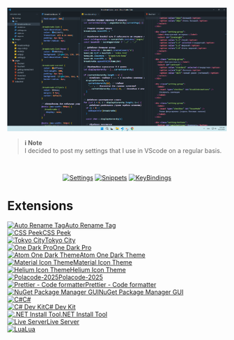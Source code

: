 <p align="center"><img src=".github/img/img.png"></p>

> **ℹ️ Note**  
> I decided to post my settings that I use in VScode on a regular basis.
<br>
<p align="center">
<a href="https://github.com/Kisonix-Dev/Vscode-Settings/blob/main/settings.json"><img src="https://img.shields.io/badge/Settings-B4CDE6?style=for-the-badge&logo=gear&logoColor=black" alt="Settings"></a>
<a href="https://github.com/Kisonix-Dev/Vscode-Settings/tree/main/snippets"><img src="https://img.shields.io/badge/Snippets-C9A8DE?style=for-the-badge&logo=gear&logoColor=black" alt="Snippets"></a>
<a href="https://github.com/Kisonix-Dev/Vscode-Settings/blob/main/keybindings.json"><img src="https://img.shields.io/badge/KeyBindings-A5D6A7?style=for-the-badge&logo=keyboard&logoColor=black" alt="KeyBindings"></a></a>
</p>

# Extensions

<a href="https://marketplace.visualstudio.com/items?itemName=formulahendry.auto-rename-tag" target="_blank" rel="noopener noreferrer"><img src="https://formulahendry.gallerycdn.vsassets.io/extensions/formulahendry/auto-rename-tag/0.1.10/1644319230173/Microsoft.VisualStudio.Services.Icons.Default" width="32" height="32" alt="Auto Rename Tag">Auto Rename Tag</a><br>
<a href="https://marketplace.visualstudio.com/items?itemName=pranaygp.vscode-css-peek" target="_blank" rel="noopener noreferrer"><img src="https://pranaygp.gallerycdn.vsassets.io/extensions/pranaygp/vscode-css-peek/4.4.3/1741158075184/Microsoft.VisualStudio.Services.Icons.Default" width="32" height="32" alt="CSS Peek">CSS Peek</a><br>
<a href="https://marketplace.visualstudio.com/items?itemName=huytd.tokyo-city" target="_blank" rel="noopener noreferrer"><img src="https://huytd.gallerycdn.vsassets.io/extensions/huytd/tokyo-city/0.2.4/1651123557688/Microsoft.VisualStudio.Services.Icons.Default" width="32" height="32" alt="Tokyo City">Tokyo City</a><br>
<a href="https://marketplace.visualstudio.com/items/?itemName=zhuangtongfa.Material-theme" target="_blank" rel="noopener noreferrer"><img src="https://zhuangtongfa.gallerycdn.vsassets.io/extensions/zhuangtongfa/material-theme/3.19.0/1739115961196/Microsoft.VisualStudio.Services.Icons.Default" width="32" height="32" alt="One Dark Pro">One Dark Pro</a><br>
<a href="https://marketplace.visualstudio.com/items?itemName=akamud.vscode-theme-onedark" target="_blank" rel="noopener noreferrer"><img src="https://akamud.gallerycdn.vsassets.io/extensions/akamud/vscode-theme-onedark/2.3.0/1665238240663/Microsoft.VisualStudio.Services.Icons.Default" width="32" height="32" alt="Atom One Dark Theme">Atom One Dark Theme</a><br>
<a href="https://marketplace.visualstudio.com/items?itemName=PKief.material-icon-theme" target="_blank" rel="noopener noreferrer"><img src="https://pkief.gallerycdn.vsassets.io/extensions/pkief/material-icon-theme/5.23.0/1747387467178/Microsoft.VisualStudio.Services.Icons.Default" width="32" height="32" alt="Material Icon Theme">Material Icon Theme</a><br>
<a href="https://marketplace.visualstudio.com/items?itemName=helgardrichard.helium-icon-theme" target="_blank" rel="noopener noreferrer"><img src="https://helgardrichard.gallerycdn.vsassets.io/extensions/helgardrichard/helium-icon-theme/1.0.0/1570388137956/Microsoft.VisualStudio.Services.Icons.Default" width="32" height="32" alt="Helium Icon Theme">Helium Icon Theme</a><br>
<a href="https://marketplace.visualstudio.com/items?itemName=jeff-hykin.polacode-2019" target="_blank" rel="noopener noreferrer"><img src="https://jeff-hykin.gallerycdn.vsassets.io/extensions/jeff-hykin/polacode-2019/0.6.2/1750079879450/Microsoft.VisualStudio.Services.Icons.Default" width="32" height="32" alt="Polacode-2025">Polacode-2025</a><br>
<a href="https://marketplace.visualstudio.com/items?itemName=esbenp.prettier-vscode" target="_blank" rel="noopener noreferrer"><img src="https://esbenp.gallerycdn.vsassets.io/extensions/esbenp/prettier-vscode/11.0.0/1723648421534/Microsoft.VisualStudio.Services.Icons.Default" width="32" height="32" alt="Prettier - Code formatter">Prettier - Code formatter</a><br>
<a href="https://marketplace.visualstudio.com/items?itemName=aliasadidev.nugetpackagemanagergui" target="_blank" rel="noopener noreferrer"><img src="https://aliasadidev.gallerycdn.vsassets.io/extensions/aliasadidev/nugetpackagemanagergui/2.1.1/1724773507105/Microsoft.VisualStudio.Services.Icons.Default" width="32" height="32" alt="NuGet Package Manager GUI">NuGet Package Manager GUI</a><br>
<a href="https://marketplace.visualstudio.com/items?itemName=ms-dotnettools.csharp" target="_blank" rel="noopener noreferrer"><img src="https://ms-dotnettools.gallerycdn.vsassets.io/extensions/ms-dotnettools/csharp/2.81.17/1748981607826/Microsoft.VisualStudio.Services.Icons.Default" width="32" height="32" alt="C#">C#</a><br>
<a href="https://marketplace.visualstudio.com/items?itemName=ms-dotnettools.csdevkit" target="_blank" rel="noopener noreferrer"><img src="https://ms-dotnettools.gallerycdn.vsassets.io/extensions/ms-dotnettools/csdevkit/1.30.4/1748978552195/Microsoft.VisualStudio.Services.Icons.Default" width="32" height="32" alt="C# Dev Kit">C# Dev Kit</a><br>
<a href="https://marketplace.visualstudio.com/items?itemName=ms-dotnettools.vscode-dotnet-runtime" target="_blank" rel="noopener noreferrer"><img src="https://ms-dotnettools.gallerycdn.vsassets.io/extensions/ms-dotnettools/vscode-dotnet-runtime/2.3.5/1748364703373/Microsoft.VisualStudio.Services.Icons.Default" width="32" height="32" alt=".NET Install Tool">.NET Install Tool</a><br>
<a href="https://marketplace.visualstudio.com/items?itemName=ritwickdey.LiveServer" target="_blank" rel="noopener noreferrer"><img src="https://ritwickdey.gallerycdn.vsassets.io/extensions/ritwickdey/liveserver/5.7.9/1736542717282/Microsoft.VisualStudio.Services.Icons.Default" width="32" height="32" alt="Live Server">Live Server</a><br>
<a href="https://marketplace.visualstudio.com/items?itemName=sumneko.lua" target="_blank" rel="noopener noreferrer"><img src="https://sumneko.gallerycdn.vsassets.io/extensions/sumneko/lua/3.14.0/1744037918405/Microsoft.VisualStudio.Services.Icons.Default" width="32" height="32" alt="Lua">Lua</a><br>
